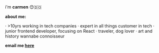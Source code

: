 
i'm **carmen** 😊🇩🇴

**about me:**

 · >10yrs working in tech companies
 · expert in all things customer in tech
 · junior frontend developer, focusing on React
 · traveler, dog lover
 · art and history wannabe connoisseur

**email me [here](mailto:carmenbaez2000@gmail.com)**



